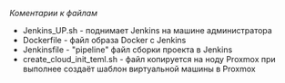 _Коментарии к файлам_

- Jenkins_UP.sh - поднимает Jenkins на машине администратора
- Dockerfile - файл образа Docker c Jenkins 
- Jenkinsfile - "pipeline" файл сборки проекта в Jenkins
- create_cloud_init_teml.sh - файл копируется на ноду Proxmox при выполнее создаёт шаблон виртуальной машины в Proxmox
